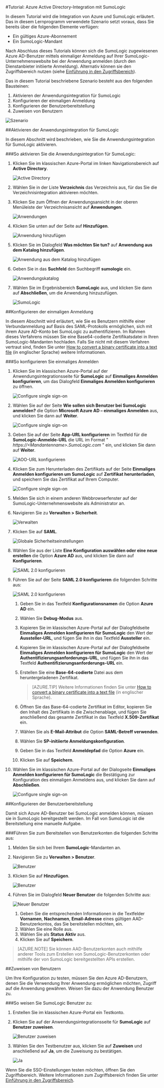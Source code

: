 <properties 
    pageTitle="Tutorial: Azure Active Directory-Integration mit SumoLogic | Microsoft Azure" 
    description="Erfahren Sie, wie Sie SumoLogic mit Azure Active Directory verwenden können, um einmaliges Anmelden, automatisierte Bereitstellung und vieles mehr zu ermöglichen." 
    services="active-directory" 
    authors="jeevansd"  
    documentationCenter="na" 
    manager="femila"/>
<tags 
    ms.service="active-directory" 
    ms.devlang="na" 
    ms.topic="article" 
    ms.tgt_pltfrm="na" 
    ms.workload="identity" 
    ms.date="09/11/2016" 
    ms.author="jeedes" />

#Tutorial: Azure Active Directory-Integration mit SumoLogic
  
In diesem Tutorial wird die Integration von Azure und SumoLogic erläutert. Das in diesem Lernprogramm verwendete Szenario setzt voraus, dass Sie bereits über die folgenden Elemente verfügen:

-   Ein gültiges Azure-Abonnement
-   Ein SumoLogic-Mandant
  
Nach Abschluss dieses Tutorials können sich die SumoLogic zugewiesenen Azure AD-Benutzer mittels einmaliger Anmeldung auf Ihrer SumoLogic-Unternehmenswebsite bei der Anwendung anmelden (durch den Dienstanbieter initiierte Anmeldung). Alternativ können sie den Zugriffsbereich nutzen (siehe [Einführung in den Zugriffsbereich](active-directory-saas-access-panel-introduction.md)).
  
Das in diesem Tutorial beschriebene Szenario besteht aus den folgenden Bausteinen:

1.  Aktivieren der Anwendungsintegration für SumoLogic
2.  Konfigurieren der einmaligen Anmeldung
3.  Konfigurieren der Benutzerbereitstellung
4.  Zuweisen von Benutzern

![Szenario](./media/active-directory-saas-sumologic-tutorial/IC778549.png "Szenario")

##Aktivieren der Anwendungsintegration für SumoLogic
  
In diesem Abschnitt wird beschrieben, wie Sie die Anwendungsintegration für SumoLogic aktivieren.

###So aktivieren Sie die Anwendungsintegration für SumoLogic:

1.  Klicken Sie im klassischen Azure-Portal im linken Navigationsbereich auf **Active Directory**.

    ![Active Directory](./media/active-directory-saas-sumologic-tutorial/IC700993.png "Active Directory")

2.  Wählen Sie in der Liste **Verzeichnis** das Verzeichnis aus, für das Sie die Verzeichnisintegration aktivieren möchten.

3.  Klicken Sie zum Öffnen der Anwendungsansicht in der oberen Menüleiste der Verzeichnisansicht auf **Anwendungen**.

    ![Anwendungen](./media/active-directory-saas-sumologic-tutorial/IC700994.png "Anwendungen")

4.  Klicken Sie unten auf der Seite auf **Hinzufügen**.

    ![Anwendung hinzufügen](./media/active-directory-saas-sumologic-tutorial/IC749321.png "Anwendung hinzufügen")

5.  Klicken Sie im Dialogfeld **Was möchten Sie tun?** auf **Anwendung aus dem Katalog hinzufügen**.

    ![Anwendung aus dem Katalog hinzufügen](./media/active-directory-saas-sumologic-tutorial/IC749322.png "Anwendung aus dem Katalog hinzufügen")

6.  Geben Sie in das **Suchfeld** den Suchbegriff **sumologic** ein.

    ![Anwendungskatalog](./media/active-directory-saas-sumologic-tutorial/IC778550.png "Anwendungskatalog")

7.  Wählen Sie im Ergebnisbereich **SumoLogic** aus, und klicken Sie dann auf **Abschließen**, um die Anwendung hinzuzufügen.

    ![SumoLogic](./media/active-directory-saas-sumologic-tutorial/IC778551.png "SumoLogic")

##Konfigurieren der einmaligen Anmeldung
  
In diesem Abschnitt wird erläutert, wie Sie es Benutzern mithilfe einer Verbundanmeldung auf Basis des SAML-Protokolls ermöglichen, sich mit ihrem Azure AD-Konto bei SumoLogic zu authentifizieren. Im Rahmen dieses Verfahrens müssen Sie eine Base64-codierte Zertifikatsdatei in Ihren SumoLogic-Mandanten hochladen. Falls Sie nicht mit diesem Verfahren vertraut sind, finden Sie unter [How to convert a binary certificate into a text file](http://youtu.be/PlgrzUZ-Y1o) (in englischer Sprache) weitere Informationen.

###So konfigurieren Sie einmaliges Anmelden

1.  Klicken Sie im klassischen Azure-Portal auf der Anwendungsintegrationsseite für **SumoLogic** auf **Einmaliges Anmelden konfigurieren**, um das Dialogfeld **Einmaliges Anmelden konfigurieren** zu öffnen.

    ![Configure single sign-on](./media/active-directory-saas-sumologic-tutorial/IC778552.png "Configure single sign-on")

2.  Wählen Sie auf der Seite **Wie sollen sich Benutzer bei SumoLogic anmelden?** die Option **Microsoft Azure AD – einmaliges Anmelden** aus, und klicken Sie dann auf **Weiter**.

    ![Configure single sign-on](./media/active-directory-saas-sumologic-tutorial/IC778553.png "Configure single sign-on")

3.  Geben Sie auf der Seite **App-URL konfigurieren** im Textfeld für die **SumoLogic-Anmelde-URL** die URL im Format " *https://\<Mandantenname>.SumoLogic.com* " ein, und klicken Sie dann auf **Weiter**.

    ![AOO-URL konfigurieren](./media/active-directory-saas-sumologic-tutorial/IC778554.png "AOO-URL konfigurieren")

4.  Klicken Sie zum Herunterladen des Zertifikats auf der Seite **Einmaliges Anmelden konfigurieren um SumoLogic** auf **Zertifikat herunterladen**, und speichern Sie das Zertifikat auf Ihrem Computer.

    ![Configure single sign-on](./media/active-directory-saas-sumologic-tutorial/IC778555.png "Configure single sign-on")

5.  Melden Sie sich in einem anderen Webbrowserfenster auf der SumoLogic-Unternehmenswebsite als Administrator an.

6.  Navigieren Sie zu **Verwalten > Sicherheit**.

    ![Verwalten](./media/active-directory-saas-sumologic-tutorial/IC778556.png "Verwalten")

7.  Klicken Sie auf **SAML**.

    ![Globale Sicherheitseinstellungen](./media/active-directory-saas-sumologic-tutorial/IC778557.png "Globale Sicherheitseinstellungen")

8.  Wählen Sie aus der Liste **Eine Konfiguration auswählen oder eine neue erstellen** die Option **Azure AD** aus, und klicken Sie dann auf **Konfigurieren**.

    ![SAML 2.0 konfigurieren](./media/active-directory-saas-sumologic-tutorial/IC778558.png "SAML 2.0 konfigurieren")

9.  Führen Sie auf der Seite **SAML 2.0 konfigurieren** die folgenden Schritte aus:

    ![SAML 2.0 konfigurieren](./media/active-directory-saas-sumologic-tutorial/IC778559.png "SAML 2.0 konfigurieren")

    1.  Geben Sie in das Textfeld **Konfigurationsnamen** die Option **Azure AD** ein.
    2.  Wählen Sie **Debug-Modus** aus.
    3.  Kopieren Sie im klassischen Azure-Portal auf der Dialogfeldseite **Einmaliges Anmelden konfigurieren für SumoLogic** den Wert der **Aussteller-URL**, und fügen Sie ihn in das Textfeld **Aussteller** ein.
    4.  Kopieren Sie im klassischen Azure-Portal auf der Dialogfeldseite **Einmaliges Anmelden konfigurieren für SumoLogic** den Wert der **Authentifizierungsanforderungs-URL**, und fügen Sie ihn in das Textfeld **Authentifizierungsanforderungs-URL** ein.
    5.  Erstellen Sie eine **Base-64-codierte** Datei aus dem heruntergeladenen Zertifikat.

        >[AZURE.TIP] Weitere Informationen finden Sie unter [How to convert a binary certificate into a text file](http://youtu.be/PlgrzUZ-Y1o) (in englischer Sprache).

    6.  Öffnen Sie das Base-64-codierte Zertifikat im Editor, kopieren Sie den Inhalt des Zertifikats in die Zwischenablage, und fügen Sie anschließend das gesamte Zertifikat in das Textfeld **X.509-Zertifikat** ein.
    7.  Wählen Sie als **E-Mail-Attribut** die Option **SAML-Betreff verwenden**.
    8.  Wählen Sie **SP-initiierte Anmeldungskonfiguration**.
    9.  Geben Sie in das Textfeld **Anmeldepfad** die Option **Azure** ein.
    10. Klicken Sie auf **Speichern**.

10. Wählen Sie im klassischen Azure-Portal auf der Dialogseite **Einmaliges Anmelden konfigurieren für SumoLogic** die Bestätigung zur Konfiguration des einmaligen Anmeldens aus, und klicken Sie dann auf **Abschließen**.

    ![Configure single sign-on](./media/active-directory-saas-sumologic-tutorial/IC778560.png "Configure single sign-on")

##Konfigurieren der Benutzerbereitstellung
  
Damit sich Azure AD-Benutzer bei SumoLogic anmelden können, müssen sie in SumoLogic bereitgestellt werden. Im Fall von SumoLogic ist die Bereitstellung eine manuelle Aufgabe.

###Führen Sie zum Bereitstellen von Benutzerkonten die folgenden Schritte aus:

1.  Melden Sie sich bei Ihrem **SumoLogic**-Mandanten an.

2.  Navigieren Sie zu **Verwalten > Benutzer**.

    ![Benutzer](./media/active-directory-saas-sumologic-tutorial/IC778561.png "Benutzer")

3.  Klicken Sie auf **Hinzufügen**.

    ![Benutzer](./media/active-directory-saas-sumologic-tutorial/IC778562.png "Benutzer")

4.  Führen Sie im Dialogfeld **Neuer Benutzer** die folgenden Schritte aus:

    ![Neuer Benutzer](./media/active-directory-saas-sumologic-tutorial/IC778563.png "Neuer Benutzer")

    1.  Geben Sie die entsprechenden Informationen in die Textfelder **Vornamen**, **Nachnamen**, **Email-Adresse** eines gültigen AAD-Benutzerkontos, das Sie bereitstellen möchten, ein.
    2.  Wählen Sie eine Rolle aus.
    3.  Wählen Sie als **Status** **Aktiv** aus.
    4.  Klicken Sie auf **Speichern**.

>[AZURE.NOTE] Sie können AAD-Benutzerkonten auch mithilfe anderer Tools zum Erstellen von SumoLogic-Benutzerkonten oder mithilfe der von SumoLogic bereitgestellten APIs erstellen.

##Zuweisen von Benutzern
  
Um Ihre Konfiguration zu testen, müssen Sie den Azure AD-Benutzern, denen Sie die Verwendung Ihrer Anwendung ermöglichen möchten, Zugriff auf die Anwendung gewähren. Weisen Sie dazu der Anwendung Benutzer zu.

###So weisen Sie SumoLogic Benutzer zu:

1.  Erstellen Sie im klassischen Azure-Portal ein Testkonto.

2.  Klicken Sie auf der Anwendungsintegrationsseite für **SumoLogic** auf **Benutzer zuweisen**.

    ![Benutzer zuweisen](./media/active-directory-saas-sumologic-tutorial/IC778564.png "Benutzer zuweisen")

3.  Wählen Sie den Testbenutzer aus, klicken Sie auf **Zuweisen** und anschließend auf **Ja**, um die Zuweisung zu bestätigen.

    ![Ja](./media/active-directory-saas-sumologic-tutorial/IC767830.png "Ja")
  
Wenn Sie die SSO-Einstellungen testen möchten, öffnen Sie den Zugriffsbereich. Weitere Informationen zum Zugriffsbereich finden Sie unter [Einführung in den Zugriffsbereich](active-directory-saas-access-panel-introduction.md).

<!---HONumber=AcomDC_0914_2016-->